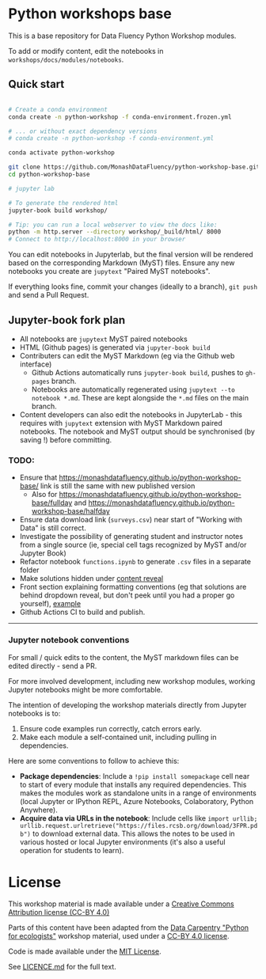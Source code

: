 # Python workshops base

This is a base repository for Data Fluency Python Workshop modules.

To add or modify content, edit the notebooks in 
`workshops/docs/modules/notebooks`.

## Quick start
```bash

# Create a conda environment
conda create -n python-workshop -f conda-environment.frozen.yml

# ... or without exact dependency versions
# conda create -n python-workshop -f conda-environment.yml

conda activate python-workshop

git clone https://github.com/MonashDataFluency/python-workshop-base.git
cd python-workshop-base

# jupyter lab

# To generate the rendered html
jupyter-book build workshop/

# Tip: you can run a local webserver to view the docs like:
python -m http.server --directory workshop/_build/html/ 8000
# Connect to http://localhost:8000 in your browser
```

You can edit notebooks in Jupyterlab, but the final version will be rendered based on the corresponding Markdown (MyST) files. Ensure any new notebooks you create are `jupytext` "Paired MyST notebooks".

If everything looks fine, commit your changes (ideally to a branch), `git push` and send a Pull Request.

## Jupyter-book fork plan

- All notebooks are `jupytext` MyST paired notebooks
- HTML (Github pages) is generated via `jupyter-book build`
- Contributers can edit the MyST Markdown (eg via the Github web interface)
  - Github Actions automatically runs `jupyter-book build`, pushes to `gh-pages` branch.
  - Notebooks are automatically regenerated using `jupytext --to notebook *.md`. These are kept alongside the `*.md` files on the main branch.
- Content developers can also edit the notebooks in JupyterLab - this requires with `jupytext` extension with MyST Markdown paired notebooks. The notebook and MyST output should be synchronised (by saving !) before committing.

### TODO:
- Ensure that https://monashdatafluency.github.io/python-workshop-base/ link is still the same with new published version
  - Also for https://monashdatafluency.github.io/python-workshop-base/fullday and https://monashdatafluency.github.io/python-workshop-base/halfday
- Ensure data download link (`surveys.csv`) near start of "Working with Data" is still correct.
- Investigate the possibility of generating student and instructor notes from a single source (ie, special cell tags recognized by MyST and/or Jupyter Book)
- Refactor notebook `functions.ipynb` to generate `.csv` files in a separate folder
- Make solutions hidden under [content reveal](https://jupyterbook.org/interactive/hiding.html#toggle-admonition-content-with-dropdowns)
- Front section explaining formatting conventions (eg that solutions are behind dropdown reveal, but don't peek until you had a proper go yourself), [example](http://melbournebioinformatics.github.io/MelBioInf_docs/tutorials/qiime2/qiime2/#tutorial-layout)
- Github Actions CI to build and publish.
----------------

### Jupyter notebook conventions

For small / quick edits to the content, the MyST markdown files can be edited directly - send a PR.

For more involved development, including new workshop modules, working Jupyter notebooks might be more comfortable.

The intention of developing the workshop materials directly from Jupyter notebooks is to:

1. Ensure code examples run correctly, catch errors early.
2. Make each module a self-contained unit, including pulling in dependencies.

Here are some conventions to follow to achieve this:

* **Package dependencies**: Include a `!pip install somepackage` cell near to start of every module
  that installs any required dependencies. This makes the modules work as standalone units in a range 
  of environments (local Jupyter or IPython REPL, Azure Notebooks, Colaboratory, Python Anywhere).
* **Acquire data via URLs in the notebook**: Include cells like `import urllib; urllib.request.urlretrieve("https://files.rcsb.org/download/3FPR.pdb")` to download external data.
  This allows the notes to be used in various hosted or local Jupyter environments 
  (it's also a useful operation for students to learn).


# License

This workshop material is made available under a 
[Creative Commons Attribution license (CC-BY 4.0)](https://creativecommons.org/licenses/by/4.0/legalcode)

Parts of this content have been adapted from the 
[Data Carpentry "Python for ecologists"](http://www.datacarpentry.org/python-ecology-lesson/) 
workshop material, used under a [CC-BY 4.0 license](https://creativecommons.org/licenses/by/4.0/legalcode).

Code is made available under the 
[MIT License](http://opensource.org/licenses/mit-license.html).

See [LICENCE.md](LICENSE.md) for the full text.
